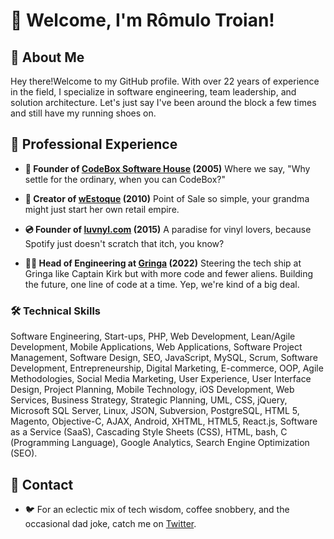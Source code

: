 # 🙌 Welcome, I'm Rômulo Troian!

## 🧐 About Me
Hey there!Welcome to my GitHub profile. With over 22 years of experience in the field, I specialize in software engineering, team leadership, and solution architecture. Let's just say I've been around the block a few times and still have my running shoes on.

## 👔 Professional Experience

- **🚀 Founder of [CodeBox Software House](https://codebox.com.br) (2005)**
  Where we say, "Why settle for the ordinary, when you can CodeBox?"

- **🛒 Creator of [wEstoque](https://westoque.com.br) (2010)**
  Point of Sale so simple, your grandma might just start her own retail empire. 

- **💿 Founder of [luvnyl.com](https://luvnyl.com) (2015)**
  A paradise for vinyl lovers, because Spotify just doesn't scratch that itch, you know?

- **👨‍💻 Head of Engineering at [Gringa](https://gringa.com.br) (2022)**
  Steering the tech ship at Gringa like Captain Kirk but with more code and fewer aliens. Building the future, one line of code at a time. Yep, we're kind of a big deal.


### 🛠️ Technical Skills
Software Engineering, Start-ups, PHP, Web Development, Lean/Agile Development, Mobile Applications, Web Applications, Software Project Management, Software Design, SEO, JavaScript, MySQL, Scrum, Software Development, Entrepreneurship, Digital Marketing, E-commerce, OOP, Agile Methodologies, Social Media Marketing, User Experience, User Interface Design, Project Planning, Mobile Technology, iOS Development, Web Services, Business Strategy, Strategic Planning, UML, CSS, jQuery, Microsoft SQL Server, Linux, JSON, Subversion, PostgreSQL, HTML 5, Magento, Objective-C, AJAX, Android, XHTML, HTML5, React.js, Software as a Service (SaaS), Cascading Style Sheets (CSS), HTML, bash, C (Programming Language), Google Analytics, Search Engine Optimization (SEO).
  

## 💌 Contact
- 🐦 For an eclectic mix of tech wisdom, coffee snobbery, and the occasional dad joke, catch me on [Twitter](https://twitter.com/troian).

